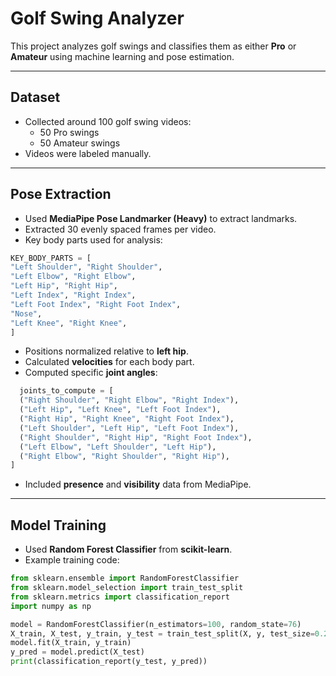 # Golf Swing Analyzer

This project analyzes golf swings and classifies them as either **Pro** or **Amateur** using machine learning and pose estimation.

---

## Dataset

- Collected around 100 golf swing videos:
  - 50 Pro swings
  - 50 Amateur swings
- Videos were labeled manually.

---

## Pose Extraction

- Used **MediaPipe Pose Landmarker (Heavy)** to extract landmarks.
- Extracted 30 evenly spaced frames per video.
- Key body parts used for analysis:

```python
KEY_BODY_PARTS = [
"Left Shoulder", "Right Shoulder",
"Left Elbow", "Right Elbow",
"Left Hip", "Right Hip",
"Left Index", "Right Index",
"Left Foot Index", "Right Foot Index",
"Nose",
"Left Knee", "Right Knee",
]
```

- Positions normalized relative to **left hip**.
- Calculated **velocities** for each body part.
- Computed specific **joint angles**:

```python
  joints_to_compute = [
  ("Right Shoulder", "Right Elbow", "Right Index"),
  ("Left Hip", "Left Knee", "Left Foot Index"),
  ("Right Hip", "Right Knee", "Right Foot Index"),
  ("Left Shoulder", "Left Hip", "Left Foot Index"),
  ("Right Shoulder", "Right Hip", "Right Foot Index"),
  ("Left Elbow", "Left Shoulder", "Left Hip"),
  ("Right Elbow", "Right Shoulder", "Right Hip"),
]
```


- Included **presence** and **visibility** data from MediaPipe.

---

## Model Training

- Used **Random Forest Classifier** from **scikit-learn**.
- Example training code:

```python
from sklearn.ensemble import RandomForestClassifier
from sklearn.model_selection import train_test_split
from sklearn.metrics import classification_report
import numpy as np

model = RandomForestClassifier(n_estimators=100, random_state=76)
X_train, X_test, y_train, y_test = train_test_split(X, y, test_size=0.2, stratify=y, random_state=42)
model.fit(X_train, y_train)
y_pred = model.predict(X_test)
print(classification_report(y_test, y_pred))
```
